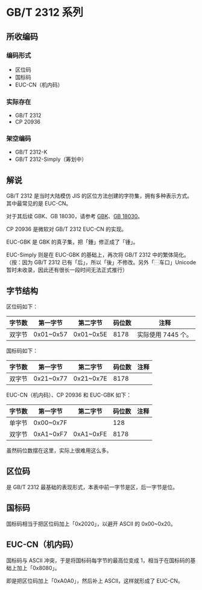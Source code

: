 # GB/T 2312 系列

## 所收编码
### 编码形式
- 区位码
- 国标码
- EUC-CN（机内码）

### 实际存在
- GB/T 2312
- CP 20936

### 架空编码
- GB/T 2312-K
- GB/T 2312-Simply（筹划中）

## 解说
GB/T 2312 是当时大陆模仿 JIS 的区位方法创建的字符集，拥有多种表示方式。其中最常见的是 EUC-CN。

对于其后续 GBK、GB 18030，请参考 [GBK](https://github.com/mrhso/IshisashiEncoding/tree/master/%E7%BC%96%E7%A0%81/GBK)、[GB 18030](https://github.com/mrhso/IshisashiEncoding/tree/master/%E7%BC%96%E7%A0%81/UTF/GB%2018030)。

CP 20936 是微软对 GB/T 2312 EUC-CN 的实现。

EUC-GBK 是 GBK 的真子集，把「鍾」修正成了「锺」。

EUC-Simply 则是在 EUC-GBK 的基础上，再次将 GB/T 2312 中的繁体简化。（按：因为 GB/T 2312 已有「后」，所以「後」不修改。另外「⿱车口」Unicode 暂时未收录，因此还有很长一段时间无法正式推行）

## 字节结构
区位码如下：

|字节数|第一字节|第二字节|码位数|注释|
|-|-|-|-|-|
|双字节|0x01~0x57|0x01~0x5E|8178|实际使用 7445 个。|

国标码如下：

|字节数|第一字节|第二字节|码位数|注释|
|-|-|-|-|-|
|双字节|0x21~0x77|0x21~0x7E|8178||

EUC-CN（机内码）、CP 20936 和 EUC-GBK 如下：

|字节数|第一字节|第二字节|码位数|注释|
|-|-|-|-|-|
|单字节|0x00~0x7F||128||
|双字节|0xA1~0xF7|0xA1~0xFE|8178||

虽然码位数摆在这里，实际上很难用这么多。

## 区位码
是 GB/T 2312 最基础的表现形式，本表中前一字节是区，后一字节是位。

## 国标码
国标码相当于把区位码加上「0x2020」，以避开 ASCII 的 0x00~0x20。

## EUC-CN（机内码）
国标码与 ASCII 冲突，于是将国标码每字节的最高位变成 1，相当于在国标码的基础上加上「0x8080」。

即是把区位码加上「0xA0A0」，然后补上 ASCII，这样就形成了 EUC-CN。
